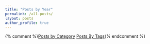 ```yaml
---
title: "Posts by Year"
permalink: /all-posts/
layout: posts
author_profile: true
---
```


{% comment %}[Posts by Category](/categories/) [Posts By Tags](/tags/){% endcomment %}
